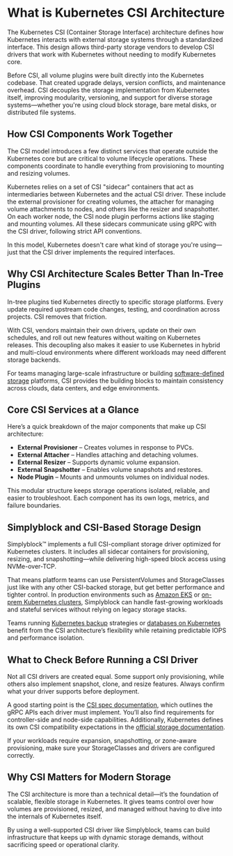 # What is Kubernetes CSI Architecture

The Kubernetes CSI (Container Storage Interface) architecture defines how Kubernetes interacts with external storage systems through a standardized interface. This design allows third-party storage vendors to develop CSI drivers that work with Kubernetes without needing to modify Kubernetes core.

Before CSI, all volume plugins were built directly into the Kubernetes codebase. That created upgrade delays, version conflicts, and maintenance overhead. CSI decouples the storage implementation from Kubernetes itself, improving modularity, versioning, and support for diverse storage systems—whether you're using cloud block storage, bare metal disks, or distributed file systems.

## How CSI Components Work Together

The CSI model introduces a few distinct services that operate outside the Kubernetes core but are critical to volume lifecycle operations. These components coordinate to handle everything from provisioning to mounting and resizing volumes.

Kubernetes relies on a set of CSI "sidecar" containers that act as intermediaries between Kubernetes and the actual CSI driver. These include the external provisioner for creating volumes, the attacher for managing volume attachments to nodes, and others like the resizer and snapshotter. On each worker node, the CSI node plugin performs actions like staging and mounting volumes. All these sidecars communicate using gRPC with the CSI driver, following strict API conventions.

In this model, Kubernetes doesn't care what kind of storage you're using—just that the CSI driver implements the required interfaces.

## Why CSI Architecture Scales Better Than In-Tree Plugins

In-tree plugins tied Kubernetes directly to specific storage platforms. Every update required upstream code changes, testing, and coordination across projects. CSI removes that friction.

With CSI, vendors maintain their own drivers, update on their own schedules, and roll out new features without waiting on Kubernetes releases. This decoupling also makes it easier to use Kubernetes in hybrid and multi-cloud environments where different workloads may need different storage backends.

For teams managing large-scale infrastructure or building [software-defined storage](https://www.simplyblock.io/use-cases/software-defined-storage/) platforms, CSI provides the building blocks to maintain consistency across clouds, data centers, and edge environments.

## Core CSI Services at a Glance

Here’s a quick breakdown of the major components that make up CSI architecture:

- **External Provisioner** – Creates volumes in response to PVCs.
- **External Attacher** – Handles attaching and detaching volumes.
- **External Resizer** – Supports dynamic volume expansion.
- **External Snapshotter** – Enables volume snapshots and restores.
- **Node Plugin** – Mounts and unmounts volumes on individual nodes.

This modular structure keeps storage operations isolated, reliable, and easier to troubleshoot. Each component has its own logs, metrics, and failure boundaries.

## Simplyblock and CSI-Based Storage Design

Simplyblock™ implements a full CSI-compliant storage driver optimized for Kubernetes clusters. It includes all sidecar containers for provisioning, resizing, and snapshotting—while delivering high-speed block access using NVMe-over-TCP.

That means platform teams can use PersistentVolumes and StorageClasses just like with any other CSI-backed storage, but get better performance and tighter control. In production environments such as [Amazon EKS](https://www.simplyblock.io/supported-environments/amazon-eks/) or [on-prem Kubernetes clusters](https://www.simplyblock.io/supported-environments/kubernetes-storage/), Simplyblock can handle fast-growing workloads and stateful services without relying on legacy storage stacks.

Teams running [Kubernetes backup](https://www.simplyblock.io/use-cases/kubernetes-backup/) strategies or [databases on Kubernetes](https://www.simplyblock.io/use-cases/database-on-kubernetes/) benefit from the CSI architecture’s flexibility while retaining predictable IOPS and performance isolation.

## What to Check Before Running a CSI Driver

Not all CSI drivers are created equal. Some support only provisioning, while others also implement snapshot, clone, and resize features. Always confirm what your driver supports before deployment.

A good starting point is the [CSI spec documentation](https://github.com/container-storage-interface/spec), which outlines the gRPC APIs each driver must implement. You’ll also find requirements for controller-side and node-side capabilities. Additionally, Kubernetes defines its own CSI compatibility expectations in the [official storage documentation](https://kubernetes.io/docs/concepts/storage/volumes/#csi).

If your workloads require expansion, snapshotting, or zone-aware provisioning, make sure your StorageClasses and drivers are configured correctly.

## Why CSI Matters for Modern Storage

The CSI architecture is more than a technical detail—it’s the foundation of scalable, flexible storage in Kubernetes. It gives teams control over how volumes are provisioned, resized, and managed without having to dive into the internals of Kubernetes itself.

By using a well-supported CSI driver like Simplyblock, teams can build infrastructure that keeps up with dynamic storage demands, without sacrificing speed or operational clarity.
